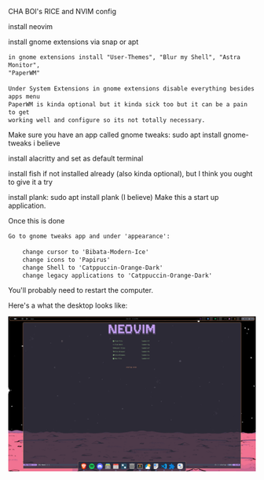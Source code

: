 CHA BOI's RICE and NVIM config

install neovim 

install gnome extensions via snap or apt

    in gnome extensions install "User-Themes", "Blur my Shell", "Astra Monitor", 
    "PaperWM"

    Under System Extensions in gnome extensions disable everything besides apps menu    
    PaperWM is kinda optional but it kinda sick too but it can be a pain to get 
    working well and configure so its not totally necessary.

Make sure you have an app called gnome tweaks: sudo apt install gnome-tweaks i 
believe

install alacritty and set as default terminal

install fish if not installed already (also kinda optional), but I think you ought 
to give it a try

install plank: sudo apt install plank (I believe)
    Make this a start up application.

Once this is done
    
    Go to gnome tweaks app and under 'appearance':
        
        change cursor to 'Bibata-Modern-Ice'
        change icons to 'Papirus'
        change Shell to 'Catppuccin-Orange-Dark'
        change legacy applications to 'Catppuccin-Orange-Dark'

You'll probably need to restart the computer.


Here's a what the desktop looks like:

![image](image/Desktop.png) 
